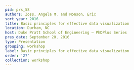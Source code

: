 ```yaml
---
pid: prs_58
authors: Zoss, Angela M. and Monson, Eric
sort_year: 2016
title: Basic principles for effective data visualization
location: Durham, NC
host: Duke Pratt School of Engineering – PhDPlus Series
pres_date: September 20, 2016
type: Presentation
grouping: workshop
label: Basic principles for effective data visualization
order: '27'
collection: workshop
---
```

